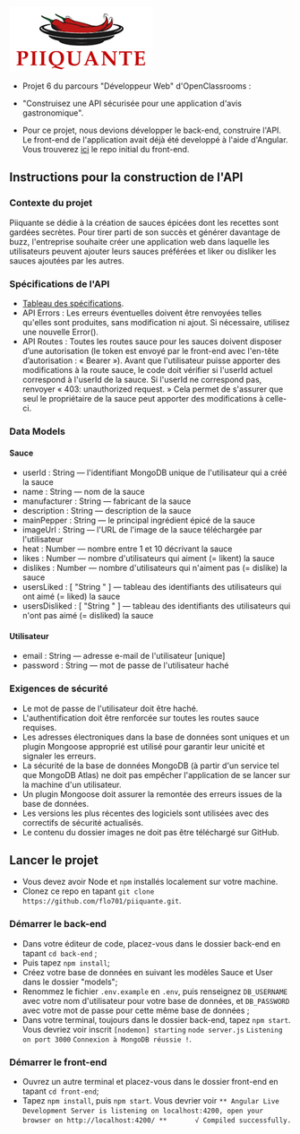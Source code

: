 ![logo piiquante](./front-end/src/assets/images/piiquante.png)

- Projet 6 du parcours "Développeur Web" d'OpenClassrooms :
- "Construisez une API sécurisée pour une application d'avis gastronomique".

- Pour ce projet, nous devions développer le back-end, construire l'API. Le front-end de l'application avait déjà été developpé à l'aide d'Angular. Vous trouverez [ici](https://github.com/OpenClassrooms-Student-Center/Web-Developer-P6.git) le repo initial du front-end.

## Instructions pour la construction de l'API
### Contexte du projet
Piiquante se dédie à la création de sauces épicées dont les recettes sont gardées
secrètes. Pour tirer parti de son succès et générer davantage de buzz, l'entreprise
souhaite créer une application web dans laquelle les utilisateurs peuvent ajouter
leurs sauces préférées et liker ou disliker les sauces ajoutées par les autres.
### Spécifications de l'API
- [Tableau des spécifications](./front-end/src/assets/docs/specifications_de_l_api.png).
- API Errors :
Les erreurs éventuelles doivent être renvoyées telles qu'elles sont produites, sans
modification ni ajout. Si nécessaire, utilisez une nouvelle Error().
- API Routes :
Toutes les routes sauce pour les sauces doivent disposer d’une autorisation (le
token est envoyé par le front-end avec l'en-tête d’autorisation : « Bearer <token> »).
Avant que l'utilisateur puisse apporter des modifications à la route sauce, le code
doit vérifier si l'userId actuel correspond à l'userId de la sauce. Si l'userId ne
correspond pas, renvoyer « 403: unauthorized request. » Cela permet de s'assurer
que seul le propriétaire de la sauce peut apporter des modifications à celle-ci.
### Data Models
#### Sauce
- userId : String — l'identifiant MongoDB unique de l'utilisateur qui a créé la
sauce
- name : String — nom de la sauce
- manufacturer : String — fabricant de la sauce
- description : String — description de la sauce
- mainPepper : String — le principal ingrédient épicé de la sauce
- imageUrl : String — l'URL de l'image de la sauce téléchargée par l'utilisateur
- heat : Number — nombre entre 1 et 10 décrivant la sauce
- likes : Number — nombre d'utilisateurs qui aiment (= likent) la sauce
- dislikes : Number — nombre d'utilisateurs qui n'aiment pas (= dislike) la
sauce
- usersLiked : [ "String <userId>" ] — tableau des identifiants des utilisateurs
qui ont aimé (= liked) la sauce
- usersDisliked : [ "String <userId>" ] — tableau des identifiants des
utilisateurs qui n'ont pas aimé (= disliked) la sauce
#### Utilisateur
- email : String — adresse e-mail de l'utilisateur [unique]
- password : String — mot de passe de l'utilisateur haché
### Exigences de sécurité
- Le mot de passe de l'utilisateur doit être haché.
- L'authentification doit être renforcée sur toutes les routes sauce requises.
- Les adresses électroniques dans la base de données sont uniques et un
plugin Mongoose approprié est utilisé pour garantir leur unicité et signaler
les erreurs.
- La sécurité de la base de données MongoDB (à partir d'un service tel que
MongoDB Atlas) ne doit pas empêcher l'application de se lancer sur la
machine d'un utilisateur.
- Un plugin Mongoose doit assurer la remontée des erreurs issues de la base
de données.
- Les versions les plus récentes des logiciels sont utilisées avec des correctifs
de sécurité actualisés.
- Le contenu du dossier images ne doit pas être téléchargé sur GitHub.


## Lancer le projet
- Vous devez avoir Node et `npm` installés localement sur votre machine.
- Clonez ce repo en tapant `git clone https://github.com/flo701/piiquante.git`.

### Démarrer le back-end
- Dans votre éditeur de code, placez-vous dans le dossier back-end en tapant `cd back-end` ;
- Puis tapez `npm install`;
- Créez votre base de données en suivant les modèles Sauce et User dans le dossier "models";
- Renommez le fichier `.env.example` en `.env`, puis renseignez `DB_USERNAME` avec votre nom d'utilisateur pour votre base de données, et `DB_PASSWORD` avec votre mot de passe pour cette même base de données ;
- Dans votre terminal, toujours dans le dossier back-end, tapez `npm start`. Vous devriez voir inscrit `[nodemon] starting` `node server.js`
`Listening on port 3000`
`Connexion à MongoDB réussie !`.

### Démarrer le front-end
- Ouvrez un autre terminal et placez-vous dans le dossier front-end en tapant `cd front-end`;
- Tapez `npm install`, puis `npm start`. Vous devrier voir `** Angular Live Development Server is listening on localhost:4200, open your browser on http://localhost:4200/ **      
√ Compiled successfully.`


